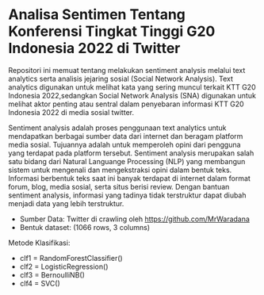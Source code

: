# Analisa Sentimen Tentang Konferensi Tingkat Tinggi G20 Indonesia 2022 di Twitter

Repositori ini memuat tentang melakukan sentiment analysis melalui text analytics serta analisis jejaring sosial (Social Network Analysis). 
Text analytics digunakan untuk melihat kata yang sering muncul terkait KTT G20 Indonesia 2022,sedangkan Social Network Analysis (SNA) 
digunakan untuk melihat aktor penting atau sentral dalam penyebaran informasi KTT G20 Indonesia 2022 di media sosial twitter.

Sentiment analysis adalah proses penggunaan text analytics untuk mendapatkan berbagai sumber data dari internet dan beragam platform media sosial. 
Tujuannya adalah untuk memperoleh opini dari pengguna yang terdapat pada platform tersebut. Sentiment analysis merupakan salah satu bidang dari Natural Languange Processing (NLP) yang membangun sistem untuk mengenali dan mengekstraksi opini dalam bentuk teks. Informasi berbentuk teks saat ini banyak terdapat di internet dalam format forum, blog, media sosial, serta situs berisi review. Dengan bantuan sentiment analysis, informasi yang tadinya tidak terstruktur dapat diubah menjadi data yang lebih terstruktur.

- Sumber Data: Twitter di crawling oleh https://github.com/MrWaradana
- Bentuk dataset: (1066 rows, 3 columns)

Metode Klasifikasi:
- clf1 = RandomForestClassifier()
- clf2 = LogisticRegression()
- clf3 = BernoulliNB()
- clf4 = SVC()
